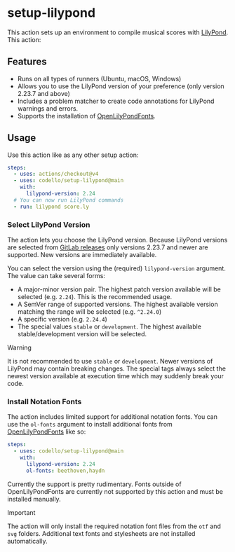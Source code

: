 # setup-lilypond

This action sets up an environment to compile musical scores with
[LilyPond](https://lilypond.org). This action:

## Features

- Runs on all types of runners (Ubuntu, macOS, Windows)
- Allows you to use the LilyPond version of your preference (only version 2.23.7
  and above)
- Includes a problem matcher to create code annotations for LilyPond warnings
  and errors.
- Supports the installation of
  [OpenLilyPondFonts](https://github.com/OpenLilyPondFonts).

## Usage

Use this action like as any other setup action:

```yaml
steps:
  - uses: actions/checkout@v4
  - uses: codello/setup-lilypond@main
    with:
      lilypond-version: 2.24
  # You can now run LilyPond commands
  - run: lilypond score.ly
```

### Select LilyPond Version

The action lets you choose the LilyPond version. Because LilyPond versions are
selected from [GitLab releases](https://gitlab.com/lilypond/lilypond/-/releases)
only versions 2.23.7 and newer are supported. New versions are immediately
available.

You can select the version using the (required) `lilypond-version` argument. The
value can take several forms:

- A major-minor version pair. The highest patch version available will be
  selected (e.g. `2.24`). This is the recommended usage.
- A SemVer range of supported versions. The highest available version matching
  the range will be selected (e.g. `^2.24.0`)
- A specific version (e.g. `2.24.4`)
- The special values `stable` or `development`. The highest available
  stable/development version will be selected.

> [!WARNING]
>
> It is not recommended to use `stable` or `development`. Newer versions of
> LilyPond may contain breaking changes. The special tags always select the
> newest version available at execution time which may suddenly break your code.

### Install Notation Fonts

The action includes limited support for additional notation fonts. You can use
the `ol-fonts` argument to install additional fonts from
[OpenLilyPondFonts](https://github.com/OpenLilyPondFonts) like so:

```yaml
steps:
  - uses: codello/setup-lilypond@main
    with:
      lilypond-version: 2.24
      ol-fonts: beethoven,haydn
```

Currently the support is pretty rudimentary. Fonts outside of OpenLilyPondFonts
are currently not supported by this action and must be installed manually.

> [!IMPORTANT]
>
> The action will only install the required notation font files from the `otf`
> and `svg` folders. Additional text fonts and stylesheets are not installed
> automatically.
